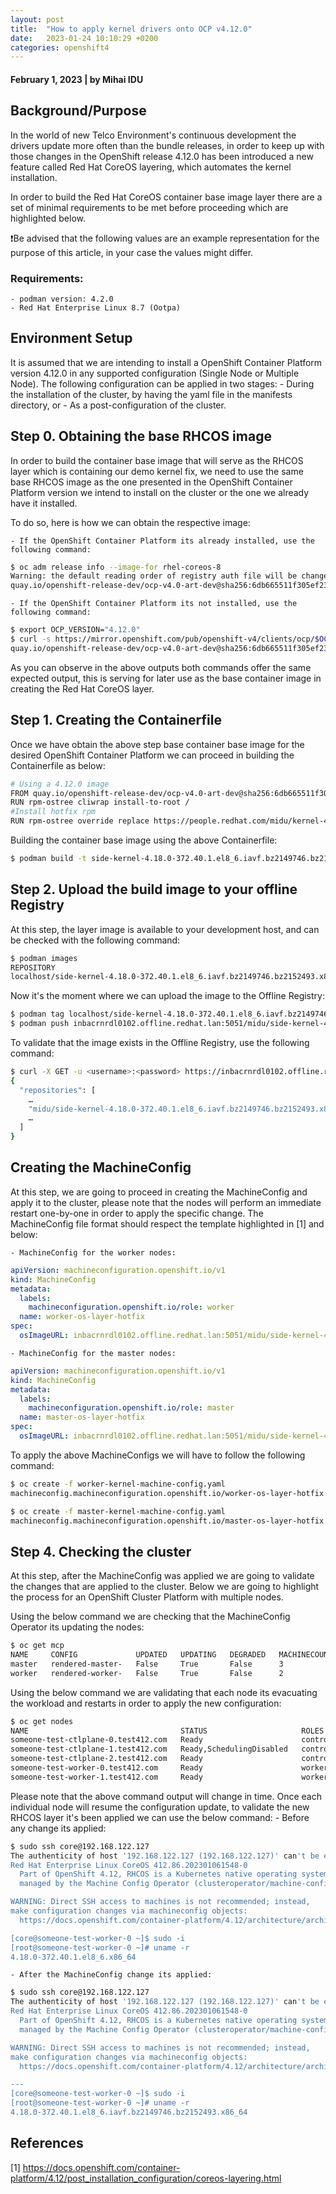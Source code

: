 ```yaml
---
layout: post
title:  "How to apply kernel drivers onto OCP v4.12.0"
date:   2023-01-24 10:10:29 +0200
categories: openshift4
---
```


#### February 1, 2023 | by Mihai IDU

## Background/Purpose

In the world of new Telco Environment's continuous development the drivers update more often than the bundle releases, in order to keep up with those changes in the OpenShift release 4.12.0 has been introduced a new feature called Red Hat CoreOS layering, which automates the kernel installation. 

In order to build the Red Hat CoreOS container base image layer there are a set of minimal requirements to be met before proceeding which are highlighted below.

❗Be advised that the following values are an example representation for the purpose of this article, in your case the values might differ. 

### Requirements:
    - podman version: 4.2.0
    - Red Hat Enterprise Linux 8.7 (Ootpa)

## Environment Setup

It is assumed that we are intending to install a OpenShift Container Platform version 4.12.0 in any supported configuration (Single Node or Multiple Node). The following configuration can be applied in two stages:
    - During the installation of the cluster, by having the yaml file in the manifests directory, or
    - As a post-configuration of the cluster.

## Step 0. Obtaining the base RHCOS image

In order to build the container base image that will serve as the RHCOS layer which is containing our demo kernel fix, we need to use the same base RHCOS image as the one presented in the OpenShift Container Platform version we intend to install on the cluster or the one we already have it installed. 

To do so, here is how we can obtain the respective image:

    - If the OpenShift Container Platform its already installed, use the following command:

```bash
$ oc adm release info --image-for rhel-coreos-8
Warning: the default reading order of registry auth file will be changed from "${HOME}/.docker/config.json" to podman registry config locations in the future version of oc. "${HOME}/.docker/config.json" is deprecated, but can still be used for storing credentials as a fallback. See https://github.com/containers/image/blob/main/docs/containers-auth.json.5.md for the order of podman registry config locations. 
quay.io/openshift-release-dev/ocp-v4.0-art-dev@sha256:6db665511f305ef230a2c752d836fe073e80550dc21cede3c55cf44db01db365
```
    - If the OpenShift Container Platform its not installed, use the following command:

```bash
$ export OCP_VERSION="4.12.0"
$ curl -s https://mirror.openshift.com/pub/openshift-v4/clients/ocp/$OCP_VERSION/release.txt | grep -m1 'rhel-coreos-8' | awk -F ' ' '{print $2}'
quay.io/openshift-release-dev/ocp-v4.0-art-dev@sha256:6db665511f305ef230a2c752d836fe073e80550dc21cede3c55cf44db01db365
```

As you can observe in the above outputs both commands offer the same expected output, this is serving for later use as the base container image in creating the Red Hat CoreOS layer.

## Step 1. Creating the Containerfile

Once we have obtain the above step base container base image for the desired OpenShift Container Platform we can proceed in building the Containerfile as below:

```bash
# Using a 4.12.0 image 
FROM quay.io/openshift-release-dev/ocp-v4.0-art-dev@sha256:6db665511f305ef230a2c752d836fe073e80550dc21cede3c55cf44db01db365 
RUN rpm-ostree cliwrap install-to-root / 
#Install hotfix rpm 
RUN rpm-ostree override replace https://people.redhat.com/midu/kernel-4.18.0-372.40.1.el8_6.iavf.bz2149746.bz2152493.x86_64/kernel-4.18.0-372.40.1.el8_6.iavf.bz2149746.bz2152493.x86_64.rpm https://people.redhat.com/midu/kernel-4.18.0-372.40.1.el8_6.iavf.bz2149746.bz2152493.x86_64/kernel-core-4.18.0-372.40.1.el8_6.iavf.bz2149746.bz2152493.x86_64.rpm https://people.redhat.com/midu/kernel-4.18.0-372.40.1.el8_6.iavf.bz2149746.bz2152493.x86_64/kernel-modules-4.18.0-372.40.1.el8_6.iavf.bz2149746.bz2152493.x86_64.rpm https://people.redhat.com/midu/kernel-4.18.0-372.40.1.el8_6.iavf.bz2149746.bz2152493.x86_64/kernel-modules-extra-4.18.0-372.40.1.el8_6.iavf.bz2149746.bz2152493.x86_64.rpm && rpm-ostree cleanup -m 

```

Building the container base image using the above Containerfile:

```bash
$ podman build -t side-kernel-4.18.0-372.40.1.el8_6.iavf.bz2149746.bz2152493.x86_64:latest . --no-cache
```

## Step 2. Upload the build image to your offline Registry

At this step, the layer image is available to your development host, and can be checked with the following command:

```bash
$ podman images
REPOSITORY                                                                   TAG         IMAGE ID      CREATED       SIZE
localhost/side-kernel-4.18.0-372.40.1.el8_6.iavf.bz2149746.bz2152493.x86_64  latest      2873c04ee007  5 days ago    3.13 GB
```

Now it's the moment where we can upload the image to the Offline Registry:

```bash
$ podman tag localhost/side-kernel-4.18.0-372.40.1.el8_6.iavf.bz2149746.bz2152493.x86_64:latest inbacrnrdl0102.offline.redhat.lan:5051/midu/side-kernel-4.18.0-372.40.1.el8_6.iavf.bz2149746.bz2152493.x86_64:latest
$ podman push inbacrnrdl0102.offline.redhat.lan:5051/midu/side-kernel-4.18.0-372.40.1.el8_6.iavf.bz2149746.bz2152493.x86_64:latest
```

To validate that the image exists in the Offline Registry, use the following command:

```bash
$ curl -X GET -u <username>:<password> https://inbacrnrdl0102.offline.redhat.lan:5051/v2/_catalog --insecure | jq .
{
  "repositories": [
    …
    "midu/side-kernel-4.18.0-372.40.1.el8_6.iavf.bz2149746.bz2152493.x86_64",
    …
  ]
}
```

## Creating the MachineConfig 

At this step, we are going to proceed in creating the MachineConfig and apply it to the cluster, please note that the nodes will perform an immediate restart one-by-one in order to apply the specific change. The MachineConfig file format should respect the template highlighted in [1] and below:

    - MachineConfig for the worker nodes:

```yaml
apiVersion: machineconfiguration.openshift.io/v1
kind: MachineConfig
metadata:
  labels:
    machineconfiguration.openshift.io/role: worker 
  name: worker-os-layer-hotfix
spec:
  osImageURL: inbacrnrdl0102.offline.redhat.lan:5051/midu/side-kernel-4.18.0-372.40.1.el8_6.iavf.bz2149746.bz2152493.x86_64:latest
```

    - MachineConfig for the master nodes:

```yaml
apiVersion: machineconfiguration.openshift.io/v1
kind: MachineConfig
metadata:
  labels:
    machineconfiguration.openshift.io/role: master
  name: master-os-layer-hotfix
spec:
  osImageURL: inbacrnrdl0102.offline.redhat.lan:5051/midu/side-kernel-4.18.0-372.40.1.el8_6.iavf.bz2149746.bz2152493.x86_64:latest
```

To apply the above MachineConfigs we will have to follow the following command:

```bash
$ oc create -f worker-kernel-machine-config.yaml 
machineconfig.machineconfiguration.openshift.io/worker-os-layer-hotfix created
```

```bash
$ oc create -f master-kernel-machine-config.yaml 
machineconfig.machineconfiguration.openshift.io/master-os-layer-hotfix created
```

## Step 4. Checking the cluster

At this step, after the MachineConfig was applied we are going to validate the changes that are applied to the cluster. Below we are going to highlight the process for an OpenShift Cluster Platform with multiple nodes.

Using the below command we are checking that the MachineConfig Operator its updating the nodes:

```bash
$ oc get mcp
NAME     CONFIG             UPDATED   UPDATING   DEGRADED   MACHINECOUNT   READYMACHINECOUNT   UPDATEDMACHINECOUNT   DEGRADEDMACHINECOUNT   AGE
master   rendered-master-   False     True       False      3              0                   0                     0                      33m
worker   rendered-worker-   False     True       False      2              2                   2                     0                      33m
```



Using the below command we are validating that each node its evacuating the workload and restarts in order to apply the new configuration:

```bash
$ oc get nodes
NAME                                  STATUS                     ROLES                  AGE   VERSION
someone-test-ctlplane-0.test412.com   Ready                      control-plane,master   36m   v1.25.4+77bec7a
someone-test-ctlplane-1.test412.com   Ready,SchedulingDisabled   control-plane,master   36m   v1.25.4+77bec7a
someone-test-ctlplane-2.test412.com   Ready                      control-plane,master   36m   v1.25.4+77bec7a
someone-test-worker-0.test412.com     Ready                      worker                 20m   v1.25.4+77bec7a
someone-test-worker-1.test412.com     Ready                      worker                 22m   v1.25.4+77bec7a
```



Please note that the above command output will change in time. Once each individual node will resume the configuration update, to validate the new RHCOS layer it's been applied we can use the below command:
    - Before any change its applied:

```bash
$ sudo ssh core@192.168.122.127
The authenticity of host '192.168.122.127 (192.168.122.127)' can't be established.
Red Hat Enterprise Linux CoreOS 412.86.202301061548-0
  Part of OpenShift 4.12, RHCOS is a Kubernetes native operating system
  managed by the Machine Config Operator (clusteroperator/machine-config).

WARNING: Direct SSH access to machines is not recommended; instead,
make configuration changes via machineconfig objects:
  https://docs.openshift.com/container-platform/4.12/architecture/architecture-rhcos.html

[core@someone-test-worker-0 ~]$ sudo -i
[root@someone-test-worker-0 ~]# uname -r
4.18.0-372.40.1.el8_6.x86_64
```

    - After the MachineConfig change its applied:

```bash
$ sudo ssh core@192.168.122.127
The authenticity of host '192.168.122.127 (192.168.122.127)' can't be established.
Red Hat Enterprise Linux CoreOS 412.86.202301061548-0
  Part of OpenShift 4.12, RHCOS is a Kubernetes native operating system
  managed by the Machine Config Operator (clusteroperator/machine-config).

WARNING: Direct SSH access to machines is not recommended; instead,
make configuration changes via machineconfig objects:
  https://docs.openshift.com/container-platform/4.12/architecture/architecture-rhcos.html

---
[core@someone-test-worker-0 ~]$ sudo -i
[root@someone-test-worker-0 ~]# uname -r
4.18.0-372.40.1.el8_6.iavf.bz2149746.bz2152493.x86_64
```


## References

[1] https://docs.openshift.com/container-platform/4.12/post_installation_configuration/coreos-layering.html